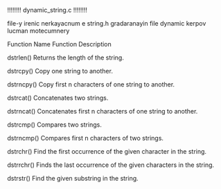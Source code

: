 !!!!!!!!      dynamic_string.c      !!!!!!!!




file-y irenic nerkayacnum e string.h gradaranayin file dynamic kerpov lucman motecumnery

Function Name
	Function Description

dstrlen()
	Returns the length of the string.

dstrcpy()
	Copy one string to another.

dstrncpy()
	Copy first n characters of one string to another.

dstrcat()
	Concatenates two strings.

dstrncat()
	Concatenates first n characters of one string to another.

dstrcmp()
	Compares two strings.

dstrncmp()
	Compares first n characters of two strings.

dstrchr()
	Find the first occurrence of the given character in the string.

dstrrchr()
	Finds the last occurrence of the given characters in the string.

dstrstr()
	Find the given substring in the string.
